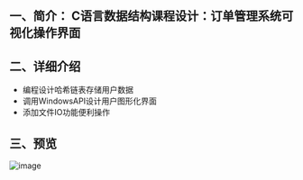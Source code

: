 ## 一、简介： C语言数据结构课程设计：订单管理系统可视化操作界面

## 二、详细介绍
- 编程设计哈希链表存储用户数据
- 调用WindowsAPI设计用户图形化界面
- 添加文件IO功能便利操作

## 三、预览

![image](https://github.com/user-attachments/assets/70fe4b5e-7008-48ba-8be5-64cd1b394e83)
